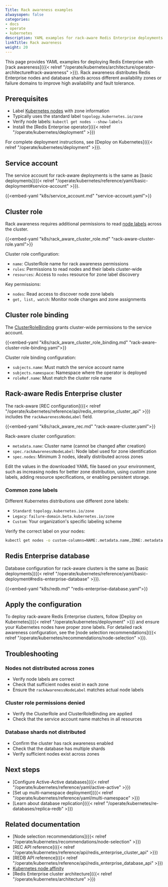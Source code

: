 ```yaml
---
Title: Rack awareness examples
alwaysopen: false
categories:
- docs
- operate
- kubernetes
description: YAML examples for rack-aware Redis Enterprise deployments that distribute nodes across availability zones.
linkTitle: Rack awareness
weight: 20
---
```


This page provides YAML examples for deploying Redis Enterprise with [rack awareness]({{< relref "/operate/kubernetes/architecture/operator-architecture#rack-awareness" >}}). Rack awareness distributes Redis Enterprise nodes and database shards across different availability zones or failure domains to improve high availability and fault tolerance.

## Prerequisites

- Label [Kubernetes nodes](https://kubernetes.io/docs/concepts/architecture/nodes/) with zone information
- Typically uses the standard label `topology.kubernetes.io/zone`
- Verify node labels: `kubectl get nodes --show-labels`
- Install the [Redis Enterprise operator]({{< relref "/operate/kubernetes/deployment" >}})

For complete deployment instructions, see [Deploy on Kubernetes]({{< relref "/operate/kubernetes/deployment" >}}).

## Service account

The service account for rack-aware deployments is the same as [basic deployments]({{< relref "/operate/kubernetes/reference/yaml/basic-deployment#service-account" >}}).

{{<embed-yaml "k8s/service_account.md" "service-account.yaml">}}

## Cluster role

Rack awareness requires additional permissions to read [node labels](https://kubernetes.io/docs/concepts/overview/working-with-objects/labels/) across the cluster.

{{<embed-yaml "k8s/rack_aware_cluster_role.md" "rack-aware-cluster-role.yaml">}}

Cluster role configuration:
- `name`: ClusterRole name for rack awareness permissions
- `rules`: Permissions to read nodes and their labels cluster-wide
- `resources`: Access to `nodes` resource for zone label discovery

Key permissions:
- `nodes`: Read access to discover node zone labels
- `get, list, watch`: Monitor node changes and zone assignments

## Cluster role binding

The [ClusterRoleBinding](https://kubernetes.io/docs/reference/access-authn-authz/rbac/#rolebinding-and-clusterrolebinding) grants cluster-wide permissions to the service account.

{{<embed-yaml "k8s/rack_aware_cluster_role_binding.md" "rack-aware-cluster-role-binding.yaml">}}

Cluster role binding configuration:
- `subjects.name`: Must match the service account name
- `subjects.namespace`: Namespace where the operator is deployed
- `roleRef.name`: Must match the cluster role name

## Rack-aware Redis Enterprise cluster

The rack-aware [REC configuration]({{< relref "/operate/kubernetes/reference/api/redis_enterprise_cluster_api" >}}) includes the `rackAwarenessNodeLabel` field.

{{<embed-yaml "k8s/rack_aware_rec.md" "rack-aware-cluster.yaml">}}

Rack-aware cluster configuration:
- `metadata.name`: Cluster name (cannot be changed after creation)
- `spec.rackAwarenessNodeLabel`: Node label used for zone identification
- `spec.nodes`: Minimum 3 nodes, ideally distributed across zones

Edit the values in the downloaded YAML file based on your environment, such as increasing nodes for better zone distribution, using custom zone labels, adding resource specifications, or enabling persistent storage.

### Common zone labels

Different Kubernetes distributions use different zone labels:
- `Standard`: `topology.kubernetes.io/zone`
- `Legacy`: `failure-domain.beta.kubernetes.io/zone`
- `Custom`: Your organization's specific labeling scheme

Verify the correct label on your nodes:

```bash
kubectl get nodes -o custom-columns=NAME:.metadata.name,ZONE:.metadata.labels.'topology\.kubernetes\.io/zone'
```

## Redis Enterprise database

Database configuration for rack-aware clusters is the same as [basic deployments]({{< relref "/operate/kubernetes/reference/yaml/basic-deployment#redis-enterprise-database" >}}).

{{<embed-yaml "k8s/redb.md" "redis-enterprise-database.yaml">}}

## Apply the configuration

To deploy rack-aware Redis Enterprise clusters, follow [Deploy on Kubernetes]({{< relref "/operate/kubernetes/deployment" >}}) and ensure your Kubernetes nodes have proper zone labels. For detailed rack awareness configuration, see the [node selection recommendations]({{< relref "/operate/kubernetes/recommendations/node-selection" >}}).

## Troubleshooting

### Nodes not distributed across zones
- Verify node labels are correct
- Check that sufficient nodes exist in each zone
- Ensure the `rackAwarenessNodeLabel` matches actual node labels

### Cluster role permissions denied
- Verify the ClusterRole and ClusterRoleBinding are applied
- Check that the service account name matches in all resources

### Database shards not distributed
- Confirm the cluster has rack awareness enabled
- Check that the database has multiple shards
- Verify sufficient nodes exist across zones

## Next steps

- [Configure Active-Active databases]({{< relref "/operate/kubernetes/reference/yaml/active-active" >}})
- [Set up multi-namespace deployment]({{< relref "/operate/kubernetes/reference/yaml/multi-namespace" >}})
- [Learn about database replication]({{< relref "/operate/kubernetes/re-databases/replica-redb" >}})

## Related documentation

- [Node selection recommendations]({{< relref "/operate/kubernetes/recommendations/node-selection" >}})
- [REC API reference]({{< relref "/operate/kubernetes/reference/api/redis_enterprise_cluster_api" >}})
- [REDB API reference]({{< relref "/operate/kubernetes/reference/api/redis_enterprise_database_api" >}})
- [Kubernetes node affinity](https://kubernetes.io/docs/concepts/scheduling-eviction/assign-pod-node/)
- [Redis Enterprise cluster architecture]({{< relref "/operate/kubernetes/architecture" >}})
